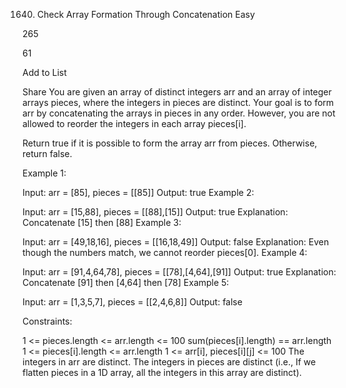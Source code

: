 1640. Check Array Formation Through Concatenation
Easy

265

61

Add to List

Share
You are given an array of distinct integers arr and an array of integer arrays pieces, where the integers in pieces are distinct. Your goal is to form arr by concatenating the arrays in pieces in any order. However, you are not allowed to reorder the integers in each array pieces[i].

Return true if it is possible to form the array arr from pieces. Otherwise, return false.



Example 1:

Input: arr = [85], pieces = [[85]]
Output: true
Example 2:

Input: arr = [15,88], pieces = [[88],[15]]
Output: true
Explanation: Concatenate [15] then [88]
Example 3:

Input: arr = [49,18,16], pieces = [[16,18,49]]
Output: false
Explanation: Even though the numbers match, we cannot reorder pieces[0].
Example 4:

Input: arr = [91,4,64,78], pieces = [[78],[4,64],[91]]
Output: true
Explanation: Concatenate [91] then [4,64] then [78]
Example 5:

Input: arr = [1,3,5,7], pieces = [[2,4,6,8]]
Output: false


Constraints:

1 <= pieces.length <= arr.length <= 100
sum(pieces[i].length) == arr.length
1 <= pieces[i].length <= arr.length
1 <= arr[i], pieces[i][j] <= 100
The integers in arr are distinct.
The integers in pieces are distinct (i.e., If we flatten pieces in a 1D array, all the integers in this array are distinct).
